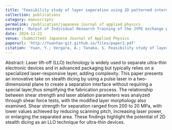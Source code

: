 ```yaml
---
title: "Feasibility study of layer separation using 2D patterned internal laser damage in silicon"
collection: publications
category: manuscripts
permalink: /publication/japanese journal of applied physics
excerpt: 'Output of Individual Research Training of the JYPE exchange program at Tohoku University.(2023.10-2024.8)<br> And this is an extended paper manuscript for the presentation on MNC(2024).'
date: 2024-11-21
venue: (Submitted) Japanese Journal of Applied Physics
paperurl: 'http://YuanYao-git.github.io/files/paper2.pdf'
citation: 'Yuan, Y.; Vergara, A.; Tanaka, S. Feasibility study of layer separation using 2D patterned internal laser damage in silicon. Japanese Journal of Applied Physics'
---
```


Abstract: Laser lift-off (LLO) technology is widely used to separate ultra-thin electronic devices and in advanced packaging but typically relies on a specialized laser-responsive layer, adding complexity. This paper presents an innovative take on stealth dicing by using a pulse laser in a two-dimensional plane to create a separation interface without requiring a special layer,thus simplifying the fabrication process. The relationship between shear strength and laser ablation parameters was analyzed through shear force tests, with the modified layer morphology also examined. Shear strength for separation ranged from 200 to 20 MPa, with lower values achieved by reducing scanning pitch, increasing laser power, or enlarging the separated area. These findings highlight the potential of 2D stealth dicing as an LLO technique for ultra-thin devices.
